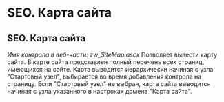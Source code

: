 ﻿---
description: 2.4.7
---
# SEO. Карта сайта
## SEO. Карта сайта
*Имя контрола в веб-части: zw_SiteMap.ascx*
Позволяет вывести карту сайта. В карте сайта представлен полный перечень всех страниц, имеющихся на сайте. 
Карта выводится иерархически начиная с узла "Стартовый узел",  выбирается во время добавления контрола на страницу.
Если "Стартовый узел" не выбран, карта сайта выводится начиная с узла указанного в настроках домена "Карта сайта".


